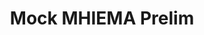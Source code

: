 ---
title: Mock MHIEMA Prelim
redirect_to: https://drive.google.com/drive/folders/1h1b__nJCg62dtwc8ULa0fRDrHuXJrfpT
redirect_from: 
  - /MockMHIEMAPrelim
  - /mockmhiemaprelim
---